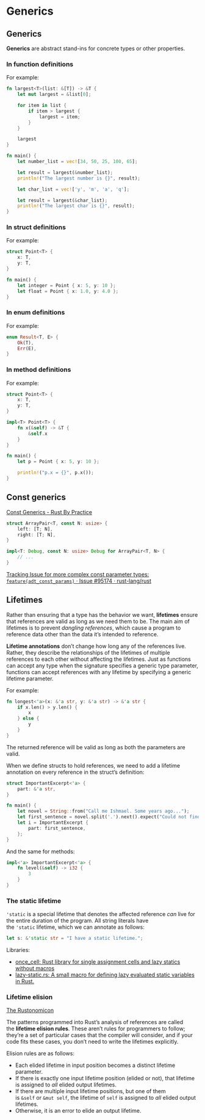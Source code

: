 # Generics
## Generics
**Generics** are abstract stand-ins for concrete types or other properties.

### In function definitions
For example:
```rust
fn largest<T>(list: &[T]) -> &T {
    let mut largest = &list[0];

    for item in list {
        if item > largest {
            largest = item;
        }
    }

    largest
}

fn main() {
    let number_list = vec![34, 50, 25, 100, 65];

    let result = largest(&number_list);
    println!("The largest number is {}", result);

    let char_list = vec!['y', 'm', 'a', 'q'];

    let result = largest(&char_list);
    println!("The largest char is {}", result);
}
```

### In struct definitions
For example:
```rust
struct Point<T> {
    x: T,
    y: T,
}

fn main() {
    let integer = Point { x: 5, y: 10 };
    let float = Point { x: 1.0, y: 4.0 };
}
```

### In enum definitions
For example:
```rust
enum Result<T, E> {
    Ok(T),
    Err(E),
}
```

### In method definitions
For example:
```rust
struct Point<T> {
    x: T,
    y: T,
}

impl<T> Point<T> {
    fn x(&self) -> &T {
        &self.x
    }
}

fn main() {
    let p = Point { x: 5, y: 10 };

    println!("p.x = {}", p.x());
}
```

## Const generics
[Const Generics - Rust By Practice](https://practice.rs/generics-traits/const-generics.html)

```rust
struct ArrayPair<T, const N: usize> {
    left: [T; N],
    right: [T; N],
}

impl<T: Debug, const N: usize> Debug for ArrayPair<T, N> {
    // ...
}
```

[Tracking Issue for more complex const parameter types: `feature(adt_const_params)` · Issue #95174 · rust-lang/rust](https://github.com/rust-lang/rust/issues/95174)

## Lifetimes
Rather than ensuring that a type has the behavior we want, **lifetimes** ensure that references are valid as long as we need them to be. The main aim of lifetimes is to prevent _dangling references_, which cause a program to reference data other than the data it’s intended to reference.

**Lifetime annotations** don’t change how long any of the references live. Rather, they describe the relationships of the lifetimes of multiple references to each other without affecting the lifetimes. Just as functions can accept any type when the signature specifies a generic type parameter, functions can accept references with any lifetime by specifying a generic lifetime parameter.

For example:
```rust
fn longest<'a>(x: &'a str, y: &'a str) -> &'a str {
    if x.len() > y.len() {
        x
    } else {
        y
    }
}
```
The returned reference will be valid as long as both the parameters are valid.

When we define structs to hold references, we need to add a lifetime annotation on every reference in the struct’s definition:
```rust
struct ImportantExcerpt<'a> {
    part: &'a str,
}

fn main() {
    let novel = String::from("Call me Ishmael. Some years ago...");
    let first_sentence = novel.split('.').next().expect("Could not find a '.'");
    let i = ImportantExcerpt {
        part: first_sentence,
    };
}
```

And the same for methods:
```rust
impl<'a> ImportantExcerpt<'a> {
    fn level(&self) -> i32 {
        3
    }
}
```

### The static lifetime
`'static` is a special lifetime that denotes the affected reference _can_ live for the entire duration of the program. All string literals have the `'static` lifetime, which we can annotate as follows:
```rust
let s: &'static str = "I have a static lifetime.";
```

Libraries:
- [once_cell: Rust library for single assignment cells and lazy statics without macros](https://github.com/matklad/once_cell)
- [lazy-static.rs: A small macro for defining lazy evaluated static variables in Rust.](https://github.com/rust-lang-nursery/lazy-static.rs)

### Lifetime elision
[The Rustonomicon](https://doc.rust-lang.org/nomicon/lifetime-elision.html)

The patterns programmed into Rust’s analysis of references are called the **lifetime elision rules**. These aren’t rules for programmers to follow; they’re a set of particular cases that the compiler will consider, and if your code fits these cases, you don’t need to write the lifetimes explicitly.

Elision rules are as follows:
- Each elided lifetime in input position becomes a distinct lifetime parameter.
- If there is exactly one input lifetime position (elided or not), that lifetime is assigned to _all_ elided output lifetimes.
- If there are multiple input lifetime positions, but one of them is `&self` or `&mut self`, the lifetime of `self` is assigned to _all_ elided output lifetimes.
- Otherwise, it is an error to elide an output lifetime.
